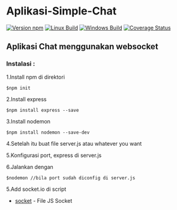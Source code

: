# Aplikasi-Simple-Chat
[![Version npm](https://img.shields.io/npm/v/ws.svg)](https://www.npmjs.com/package/ws)
[![Linux Build](https://img.shields.io/travis/websockets/ws/master.svg)](https://travis-ci.org/websockets/ws)
[![Windows Build](https://ci.appveyor.com/api/projects/status/github/websockets/ws?branch=master&svg=true)](https://ci.appveyor.com/project/lpinca/ws)
[![Coverage Status](https://img.shields.io/coveralls/websockets/ws/master.svg)](https://coveralls.io/r/websockets/ws?branch=master)
## Aplikasi Chat menggunakan websocket

### Instalasi :

1.Install npm di direktori 
```
$npm init 
```
2.Install express
```
$npm install express --save
```
3.Install nodemon
```
$npm install nodemon --save-dev
```
4.Setelah itu buat file server.js atau whatever you want

5.Konfigurasi port, express di server.js

6.Jalankan dengan
```
$nodemon //bila port sudah diconfig di server.js
```
5.Add socket.io di script  
* [socket](https://cdnjs.cloudflare.com/ajax/libs/socket.io/2.1.1/socket.io.js) - File JS Socket


